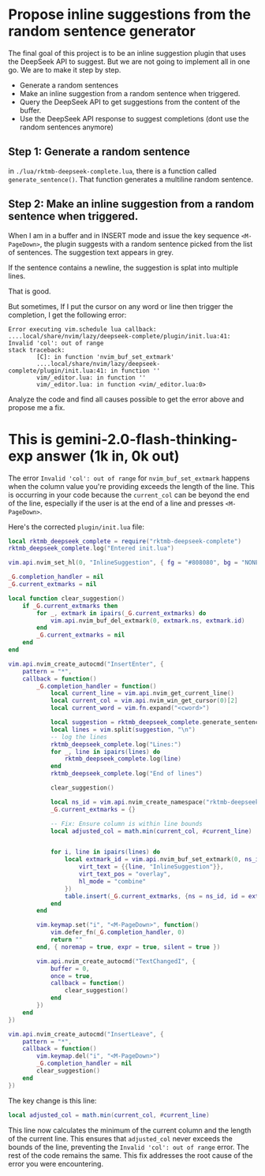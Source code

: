 # Propose inline suggestions from the random sentence generator

The final goal of this project is to be an inline suggestion plugin that uses the DeepSeek API to suggest.
But we are not going to implement all in one go.
We are to make it step by step.

- Generate a random sentences
- Make an inline suggestion from a random sentence when triggered.
- Query the DeepSeek API to get suggestions from the content of the buffer.
- Use the DeepSeek API response to suggest completions (dont use the random sentences anymore)

## Step 1: Generate a random sentence

in `./lua/rktmb-deepseek-complete.lua`, there is a function called `generate_sentence()`.
That function generates a multiline random sentence.

## Step 2: Make an inline  suggestion from a random sentence when triggered.

When I am in a buffer and in INSERT mode and issue the key sequence `<M-PageDown>`,
the plugin suggests with a random sentence picked from the list of sentences. 
The suggestion text appears in grey.

If the sentence contains a newline, the suggestion is splat into multiple lines.

That is good.


But sometimes, If I put the cursor on any word or line then trigger the completion, I get the following error:

```
Error executing vim.schedule lua callback: ....local/share/nvim/lazy/deepseek-complete/plugin/init.lua:41: Invalid 'col': out of range
stack traceback:
        [C]: in function 'nvim_buf_set_extmark'
        ....local/share/nvim/lazy/deepseek-complete/plugin/init.lua:41: in function ''
        vim/_editor.lua: in function ''
        vim/_editor.lua: in function <vim/_editor.lua:0>
```

Analyze the code and find all causes possible to get the error above and propose me a fix.



# This is gemini-2.0-flash-thinking-exp answer (1k in, 0k out)

The error `Invalid 'col': out of range` for `nvim_buf_set_extmark` happens when the column value you're providing exceeds the length of the line.  This is occurring in your code because the `current_col` can be beyond the end of the line, especially if the user is at the end of a line and presses `<M-PageDown>`.

Here's the corrected `plugin/init.lua` file:

```lua
local rktmb_deepseek_complete = require("rktmb-deepseek-complete")
rktmb_deepseek_complete.log("Entered init.lua")

vim.api.nvim_set_hl(0, "InlineSuggestion", { fg = "#808080", bg = "NONE" })

_G.completion_handler = nil
_G.current_extmarks = nil

local function clear_suggestion()
    if _G.current_extmarks then
        for _, extmark in ipairs(_G.current_extmarks) do
            vim.api.nvim_buf_del_extmark(0, extmark.ns, extmark.id)
        end
        _G.current_extmarks = nil
    end
end

vim.api.nvim_create_autocmd("InsertEnter", {
    pattern = "*",
    callback = function()
        _G.completion_handler = function()
            local current_line = vim.api.nvim_get_current_line()
            local current_col = vim.api.nvim_win_get_cursor(0)[2]
            local current_word = vim.fn.expand("<cword>")

            local suggestion = rktmb_deepseek_complete.generate_sentence()
            local lines = vim.split(suggestion, "\n")
            -- log the lines
            rktmb_deepseek_complete.log("Lines:")
            for _, line in ipairs(lines) do
                rktmb_deepseek_complete.log(line)
            end
            rktmb_deepseek_complete.log("End of lines")

            clear_suggestion()

            local ns_id = vim.api.nvim_create_namespace("rktmb-deepseek-complete-ns")
            _G.current_extmarks = {}

            -- Fix: Ensure column is within line bounds
            local adjusted_col = math.min(current_col, #current_line)


            for i, line in ipairs(lines) do
                local extmark_id = vim.api.nvim_buf_set_extmark(0, ns_id, vim.api.nvim_win_get_cursor(0)[1] - 1 + i - 1, adjusted_col, {
                    virt_text = {{line, "InlineSuggestion"}},
                    virt_text_pos = "overlay",
                    hl_mode = "combine"
                })
                table.insert(_G.current_extmarks, {ns = ns_id, id = extmark_id})
            end
        end

        vim.keymap.set("i", "<M-PageDown>", function()
            vim.defer_fn(_G.completion_handler, 0)
            return ""
        end, { noremap = true, expr = true, silent = true })

        vim.api.nvim_create_autocmd("TextChangedI", {
            buffer = 0,
            once = true,
            callback = function()
                clear_suggestion()
            end
        })
    end
})

vim.api.nvim_create_autocmd("InsertLeave", {
    pattern = "*",
    callback = function()
        vim.keymap.del("i", "<M-PageDown>")
        _G.completion_handler = nil
        clear_suggestion()
    end
})
```

The key change is this line:

```lua
local adjusted_col = math.min(current_col, #current_line)
```

This line now calculates the minimum of the current column and the length of the current line. This ensures that `adjusted_col` never exceeds the bounds of the line, preventing the `Invalid 'col': out of range` error.  The rest of the code remains the same.  This fix addresses the root cause of the error you were encountering.

